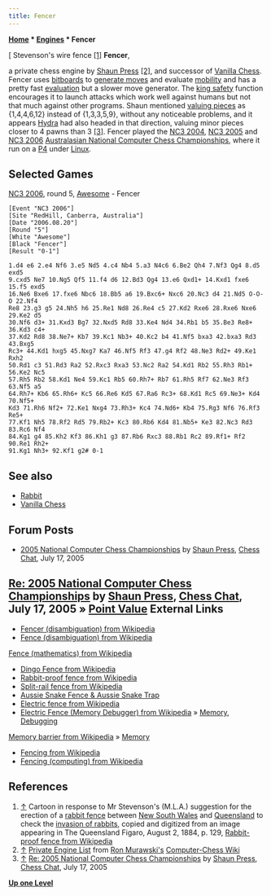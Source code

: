 ```yaml
---
title: Fencer
---
```

**[Home](Home "Home") * [Engines](Engines "Engines") * Fencer**

\[ Stevenson's wire fence <a id="cite-note-1" href="#cite-ref-1">[1]</a>
**Fencer**,

a private chess engine by [Shaun Press](Shaun_Press "Shaun Press") <a id="cite-note-2" href="#cite-ref-2">[2]</a>,
and successor of [Vanilla Chess](Vanilla_Chess "Vanilla Chess"). Fencer uses [bitboards](Bitboards "Bitboards") to [generate moves](Move_Generation "Move Generation") and evaluate [mobility](Mobility "Mobility") and has a pretty fast [evaluation](Evaluation "Evaluation") but a slower move generator.
The [king safety](King_Safety "King Safety") function encourages it to launch attacks which work well against humans but not that much against other programs.
Shaun mentioned [valuing pieces](Point_Value "Point Value") as {1,4,4,6,12} instead of {1,3,3,5,9}, without any noticeable problems, and it appears [Hydra](Hydra "Hydra") had also headed in that direction, valuing minor pieces closer to 4 pawns than 3 <a id="cite-note-3" href="#cite-ref-3">[3]</a>.
Fencer played the [NC3 2004](NC3_2004 "NC3 2004"), [NC3 2005](NC3_2005 "NC3 2005") and [NC3 2006](NC3_2006 "NC3 2006") [Australasian National Computer Chess Championships](Australasian_National_Computer_Chess_Championship "Australasian National Computer Chess Championship"), where it run on a [P4](X86 "X86") under [Linux](Linux "Linux").

## Selected Games

[NC3 2006](NC3_2006 "NC3 2006"), round 5, [Awesome](Awesome "Awesome") - Fencer

```
[Event "NC3 2006"]
[Site "RedHill, Canberra, Australia"]
[Date "2006.08.20"]
[Round "5"]
[White "Awesome"]
[Black "Fencer"]
[Result "0-1"]

1.d4 e6 2.e4 Nf6 3.e5 Nd5 4.c4 Nb4 5.a3 N4c6 6.Be2 Qh4 7.Nf3 Qg4 8.d5 exd5 
9.cxd5 Ne7 10.Ng5 Qf5 11.f4 d6 12.Bd3 Qg4 13.e6 Qxd1+ 14.Kxd1 fxe6 15.f5 exd5 
16.Ne6 Bxe6 17.fxe6 Nbc6 18.Bb5 a6 19.Bxc6+ Nxc6 20.Nc3 d4 21.Nd5 O-O-O 22.Nf4 
Re8 23.g3 g5 24.Nh5 h6 25.Re1 Nd8 26.Re4 c5 27.Kd2 Rxe6 28.Rxe6 Nxe6 29.Ke2 d5
30.Nf6 d3+ 31.Kxd3 Bg7 32.Nxd5 Rd8 33.Ke4 Nd4 34.Rb1 b5 35.Be3 Re8+ 36.Kd3 c4+ 
37.Kd2 Rd8 38.Ne7+ Kb7 39.Kc1 Nb3+ 40.Kc2 b4 41.Nf5 bxa3 42.bxa3 Rd3 43.Bxg5 
Rc3+ 44.Kd1 hxg5 45.Nxg7 Ka7 46.Nf5 Rf3 47.g4 Rf2 48.Ne3 Rd2+ 49.Ke1 Rxh2 
50.Rd1 c3 51.Rd3 Ra2 52.Rxc3 Rxa3 53.Nc2 Ra2 54.Kd1 Rb2 55.Rh3 Rb1+ 56.Ke2 Nc5 
57.Rh5 Rb2 58.Kd1 Ne4 59.Kc1 Rb5 60.Rh7+ Rb7 61.Rh5 Rf7 62.Ne3 Rf3 63.Nf5 a5 
64.Rh7+ Kb6 65.Rh6+ Kc5 66.Re6 Kd5 67.Ra6 Rc3+ 68.Kd1 Rc5 69.Ne3+ Kd4 70.Nf5+ 
Kd3 71.Rh6 Nf2+ 72.Ke1 Nxg4 73.Rh3+ Kc4 74.Nd6+ Kb4 75.Rg3 Nf6 76.Rf3 Re5+ 
77.Kf1 Nh5 78.Rf2 Rd5 79.Rb2+ Kc3 80.Rb6 Kd4 81.Nb5+ Ke3 82.Nc3 Rd3 83.Rc6 Nf4 
84.Kg1 g4 85.Kh2 Kf3 86.Kh1 g3 87.Rb6 Rxc3 88.Rb1 Rc2 89.Rf1+ Rf2 90.Re1 Rh2+ 
91.Kg1 Nh3+ 92.Kf1 g2# 0-1

```

## See also

- [Rabbit](Rabbit "Rabbit")
- [Vanilla Chess](Vanilla_Chess "Vanilla Chess")

## Forum Posts

- [2005 National Computer Chess Championships](http://www.chesschat.org/archive/index.php/t-2637.html) by [Shaun Press](Shaun_Press "Shaun Press"), [Chess Chat](http://www.chesschat.org/archive/index.php/), July 17, 2005

## [Re: 2005 National Computer Chess Championships](http://www.chesschat.org//showpost.php?p=63437&postcount=10) by [Shaun Press](Shaun_Press "Shaun Press"), [Chess Chat](http://www.chesschat.org/archive/index.php/), July 17, 2005 » [Point Value](Point_Value "Point Value") External Links

- [Fencer (disambiguation) from Wikipedia](https://en.wikipedia.org/wiki/Fencer)
- [Fence (disambiguation) from Wikipedia](https://en.wikipedia.org/wiki/Fence_%28disambiguation%29)

[Fence (mathematics) from Wikipedia](https://en.wikipedia.org/wiki/Fence_%28mathematics%29)

- [Dingo Fence from Wikipedia](https://en.wikipedia.org/wiki/Dingo_Fence)
- [Rabbit-proof fence from Wikipedia](https://en.wikipedia.org/wiki/Rabbit-proof_fence)
- [Split-rail fence from Wikipedia](https://en.wikipedia.org/wiki/Split-rail_fence)
- [Aussie Snake Fence & Aussie Snake Trap](http://www.oakent.com.au/Aussie%20Snake%20Trap%20&%20Aussie%20Snake%20Fence.htm)
- [Electric fence from Wikipedia](https://en.wikipedia.org/wiki/Electric_fence)
- [Electric Fence (Memory Debugger) from Wikipedia](https://en.wikipedia.org/wiki/Electric_Fence) » [Memory](Memory "Memory"), [Debugging](Debugging "Debugging")

[Memory barrier from Wikipedia](https://en.wikipedia.org/wiki/Memory_barrier) » [Memory](Memory "Memory")

- [Fencing from Wikipedia](https://en.wikipedia.org/wiki/Fencing)
- [Fencing (computing) from Wikipedia](https://en.wikipedia.org/wiki/Fencing_%28computing%29)

## References

1. <a id="cite-ref-1" href="#cite-note-1">↑</a> Cartoon in response to Mr Stevenson's (M.L.A.) suggestion for the erection of a [rabbit fence](https://en.wikipedia.org/wiki/Rabbit-proof_fence) between [New South Wales](https://en.wikipedia.org/wiki/New_South_Wales) and [Queensland](https://en.wikipedia.org/wiki/Queensland) to check the [invasion of rabbits](https://en.wikipedia.org/wiki/Rabbits_in_Australia), copied and digitized from an image appearing in The Queensland Figaro, August 2, 1884, p. 129, [Rabbit-proof fence from Wikipedia](https://en.wikipedia.org/wiki/Rabbit-proof_fence)
1. <a id="cite-ref-2" href="#cite-note-2">↑</a> [Private Engine List](http://computer-chess.org/doku.php?id=computer_chess:wiki:lists:private_engine_list) from [Ron Murawski's](Ron_Murawski "Ron Murawski") [Computer-Chess Wiki](http://computer-chess.org/doku.php?id=home)
1. <a id="cite-ref-3" href="#cite-note-3">↑</a> [Re: 2005 National Computer Chess Championships](http://www.chesschat.org/showthread.php?2637-2005-National-Computer-Chess-Championships&s=b539a9e8c170db9201291535daaf9a44&p=63437#post63437) by [Shaun Press](Shaun_Press "Shaun Press"), [Chess Chat](http://www.chesschat.org/archive/index.php/), July 17, 2005

**[Up one Level](Engines "Engines")**

